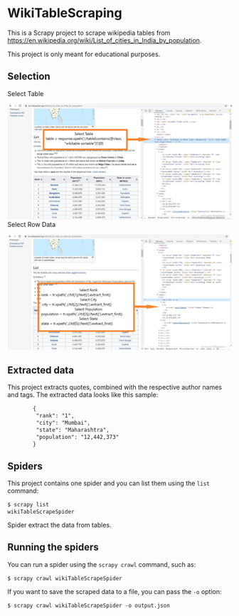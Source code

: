 # WikiTableScraping
This is a Scrapy project to scrape wikipedia tables from  https://en.wikipedia.org/wiki/List_of_cities_in_India_by_population.

This project is only meant for educational purposes.

## Selection 

Select Table


![Image of Table](https://github.com/Aniruddhsinh03/WikiTableScraping/blob/master/screenshots/1.jpg)
Select Row Data

![Image of Row Data](https://github.com/Aniruddhsinh03/WikiTableScraping/blob/master/screenshots/2.jpg)





## Extracted data

This project extracts quotes, combined with the respective author names and tags.
The extracted data looks like this sample:

            {
             "rank": "1",
             "city": "Mumbai",
             "state": "Maharashtra",
             "population": "12,442,373"
            }


## Spiders

This project contains one spider and you can list them using the `list`
command:

    $ scrapy list
    wikiTableScrapeSpider

Spider extract the data from tables.




## Running the spiders

You can run a spider using the `scrapy crawl` command, such as:

    $ scrapy crawl wikiTableScrapeSpider

If you want to save the scraped data to a file, you can pass the `-o` option:
    
    $ scrapy crawl wikiTableScrapeSpider -o output.json
